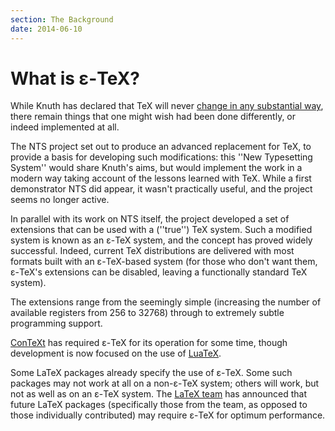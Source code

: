 ```yaml
---
section: The Background
date: 2014-06-10
---
```


# What is &epsilon;-TeX?

While Knuth has declared that TeX will never 
[change in any substantial way](FAQ-TeXfuture.md), there remain
things that one might wish had been done differently, or indeed
implemented at all.

The NTS project set out to produce an advanced replacement for
TeX, to provide a basis for developing such modifications: this
''New Typesetting System'' would share Knuth's aims, but would
implement the work in a modern way taking account of the lessons
learned with TeX.  While a first demonstrator NTS did
appear, it wasn't practically useful, and the project seems no longer
active.

In parallel with its work on NTS itself, the project developed
a set of extensions that can be used with a (''true'') TeX system.
Such a modified system is known as an &epsilon;-TeX system, and the concept
has proved widely successful.  Indeed, current TeX distributions
are delivered with most formats built with an &epsilon;-TeX-based system (for
those who don't want them, &epsilon;-TeX's extensions can be disabled, leaving
a functionally standard TeX system).

The extensions range from the seemingly simple (increasing the number
of available registers from 256 to 32768) through to extremely subtle
programming support.

[ConTeXt](FAQ-ConTeXt.md) has required &epsilon;-TeX for its operation
for some time, though development is now focused on the use of
[LuaTeX](FAQ-luatex.md).

Some LaTeX packages already specify the use of &epsilon;-TeX.  Some such
packages may not work at all on a non-&epsilon;-TeX system; others will
work, but not as well as on an &epsilon;-TeX system.  The 
[LaTeX team](FAQ-LaTeX3.md) has announced that future LaTeX
packages (specifically those from the team, as opposed to those
individually contributed) may require &epsilon;-TeX for optimum performance.

